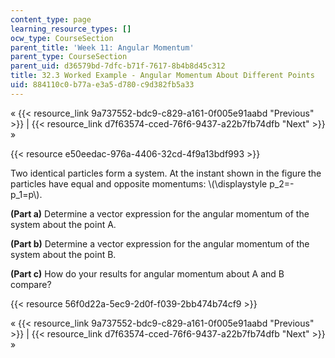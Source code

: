 ```yaml
---
content_type: page
learning_resource_types: []
ocw_type: CourseSection
parent_title: 'Week 11: Angular Momentum'
parent_type: CourseSection
parent_uid: d36579bd-7dfc-b71f-7617-8b4b8d45c312
title: 32.3 Worked Example - Angular Momentum About Different Points
uid: 884110c0-b77a-e3a5-d780-c9d382fb5a33
---
```


« {{< resource_link 9a737552-bdc9-c829-a161-0f005e91aabd "Previous" >}} | {{< resource_link d7f63574-cced-76f6-9437-a22b7fb74dfb "Next" >}} »

{{< resource e50eedac-976a-4406-32cd-4f9a13bdf993 >}}

Two identical particles form a system. At the instant shown in the figure the particles have equal and opposite momentums: \\(\\displaystyle p\_2=- p\_1=p\\).

**(Part a)** Determine a vector expression for the angular momentum of the system about the point A.

**(Part b)** Determine a vector expression for the angular momentum of the system about the point B.

**(Part c)** How do your results for angular momentum about A and B compare?

{{< resource 56f0d22a-5ec9-2d0f-f039-2bb474b74cf9 >}}

« {{< resource_link 9a737552-bdc9-c829-a161-0f005e91aabd "Previous" >}} | {{< resource_link d7f63574-cced-76f6-9437-a22b7fb74dfb "Next" >}} »